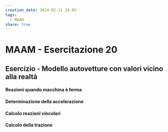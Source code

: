 ```yaml
---
creation_date: 2024-02-11 14:02
tags:
  - MAAM
share: true
---
```

# MAAM - Esercitazione 20

## Esercizio - Modello autovetture con valori vicino alla realtà

#### Reazioni quando macchina è ferma

#### Determinazione della accelerazione

#### Calcolo reazioni vincolari

#### Calcolo della trazione



